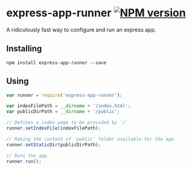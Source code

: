 # express-app-runner [![NPM version][npm-image]][npm-url]
A ridiculously fast way to configure and run an express app.

Installing
---
    npm install express-app-runner --save

Using
---

```js
var runner = require('express-app-runner');

var indexFilePath = __dirname + '/index.html';
var publicDirPath = __dirname + '/public';

// Defines a index page to be provided by '/'
runner.setIndexFile(indexFilePath);

// Making the content of 'public' folder available for the app
runner.setStaticDir(publicDirPath);

// Runs the app
runner.run();
```

> 

[npm-url]: https://npmjs.org/package/express-app-runner
[npm-image]: http://img.shields.io/npm/v/express-app-runner.svg